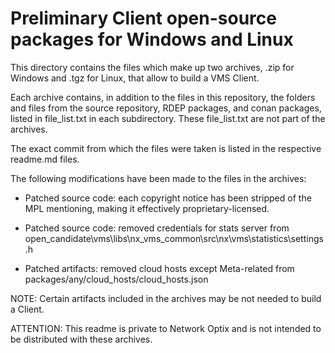 # Preliminary Client open-source packages for Windows and Linux

This directory contains the files which make up two archives, .zip for Windows and .tgz for Linux,
that allow to build a VMS Client.

Each archive contains, in addition to the files in this repository, the folders and files from the
source repository, RDEP packages, and conan packages, listed in file_list.txt in each subdirectory.
These file_list.txt are not part of the archives.

The exact commit from which the files were taken is listed in the respective readme.md files.

The following modifications have been made to the files in the archives:

- Patched source code: each copyright notice has been stripped of the MPL mentioning, making it
    effectively proprietary-licensed.

- Patched source code: removed credentials for stats server from
    open_candidate\vms\libs\nx_vms_common\src\nx\vms\statistics\settings.h

- Patched artifacts: removed cloud hosts except Meta-related from
    packages/any/cloud_hosts/cloud_hosts.json 

NOTE: Certain artifacts included in the archives may be not needed to build a Client.

ATTENTION: This readme is private to Network Optix and is not intended to be distributed with these
archives.
